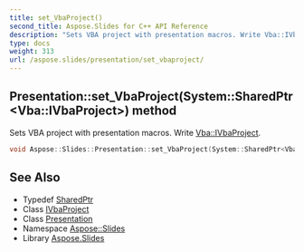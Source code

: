 ```yaml
---
title: set_VbaProject()
second_title: Aspose.Slides for C++ API Reference
description: "Sets VBA project with presentation macros. Write Vba::IVbaProject."
type: docs
weight: 313
url: /aspose.slides/presentation/set_vbaproject/
---
```

## Presentation::set_VbaProject(System::SharedPtr\<Vba::IVbaProject\>) method


Sets VBA project with presentation macros. Write [Vba::IVbaProject](../../../aspose.slides.vba/ivbaproject/).

```cpp
void Aspose::Slides::Presentation::set_VbaProject(System::SharedPtr<Vba::IVbaProject> value) override
```

## See Also

* Typedef [SharedPtr](../../../system/sharedptr/)
* Class [IVbaProject](../../../aspose.slides.vba/ivbaproject/)
* Class [Presentation](../)
* Namespace [Aspose::Slides](../../)
* Library [Aspose.Slides](../../../)